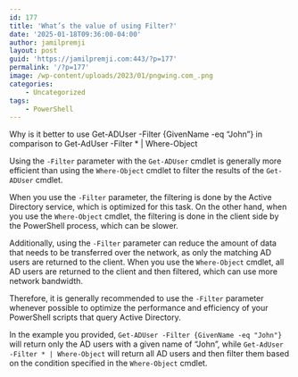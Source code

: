 ```yaml
---
id: 177
title: 'What’s the value of using Filter?'
date: '2025-01-18T09:36:00-04:00'
author: jamilpremji
layout: post
guid: 'https://jamilpremji.com:443/?p=177'
permalink: '/?p=177'
image: /wp-content/uploads/2023/01/pngwing.com_.png
categories:
    - Uncategorized
tags:
    - PowerShell
---
```


Why is it better to use Get-ADUser -Filter {GivenName -eq “John”} in comparison to Get-AdUser -Filter \* | Where-Object

Using the `-Filter` parameter with the `Get-ADUser` cmdlet is generally more efficient than using the `Where-Object` cmdlet to filter the results of the `Get-ADUser` cmdlet.

When you use the `-Filter` parameter, the filtering is done by the Active Directory service, which is optimized for this task. On the other hand, when you use the `Where-Object` cmdlet, the filtering is done in the client side by the PowerShell process, which can be slower.

Additionally, using the `-Filter` parameter can reduce the amount of data that needs to be transferred over the network, as only the matching AD users are returned to the client. When you use the `Where-Object` cmdlet, all AD users are returned to the client and then filtered, which can use more network bandwidth.

Therefore, it is generally recommended to use the `-Filter` parameter whenever possible to optimize the performance and efficiency of your PowerShell scripts that query Active Directory.

In the example you provided, `Get-ADUser -Filter {GivenName -eq "John"}` will return only the AD users with a given name of “John”, while `Get-AdUser -Filter * | Where-Object` will return all AD users and then filter them based on the condition specified in the `Where-Object` cmdlet.